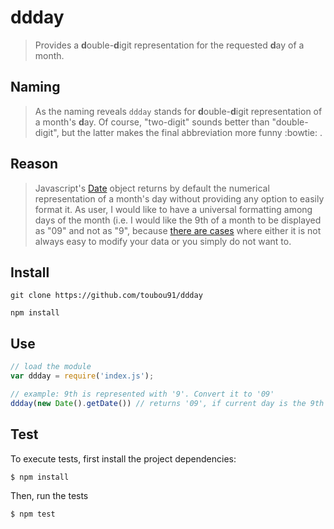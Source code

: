 # ddday
> Provides a **d**ouble-**d**igit representation for the requested **d**ay of a month.

## Naming
> As the naming reveals `ddday` stands for **d**ouble-**d**igit representation of a month's **d**ay. Of course, "two-digit" sounds better than "double-digit", but the latter makes the final abbreviation more funny :bowtie: .

## Reason
> Javascript's [Date](https://developer.mozilla.org/en-US/docs/Web/JavaScript/Reference/Global_Objects/Date) object returns by default the numerical representation of a month's day without providing any option to easily format it. As user, I would like to have a universal formatting among days of the month (i.e. I would like the 9th of a month to be displayed as "09" and not as "9", because [there are cases](https://github.com/anniversaries/greek-namedays/blob/master/namedays.js) where either it is not always easy to modify your data or you simply do not want to.

## Install
```
git clone https://github.com/toubou91/ddday
```
```
npm install
```

## Use
```javascript
// load the module
var ddday = require('index.js');

// example: 9th is represented with '9'. Convert it to '09'
ddday(new Date().getDate()) // returns '09', if current day is the 9th of the month
```

## Test
To execute tests, first install the project dependencies:

```
$ npm install
```

Then, run the tests
```
$ npm test
```
